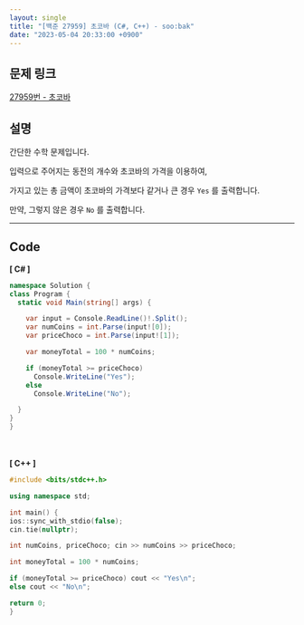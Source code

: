 ```yaml
---
layout: single
title: "[백준 27959] 초코바 (C#, C++) - soo:bak"
date: "2023-05-04 20:33:00 +0900"
---
```


## 문제 링크
  [27959번 - 초코바](https://www.acmicpc.net/problem/27959)

## 설명
간단한 수학 문제입니다. <br>

입력으로 주어지는 동전의 개수와 초코바의 가격을 이용하여, <br>

가지고 있는 총 금액이 초코바의 가격보다 같거나 큰 경우 `Yes` 를 출력합니다. <br>

만약, 그렇지 않은 경우 `No` 를 출력합니다. <br>

- - -

## Code
<b>[ C# ] </b>
<br>

  ```c#
namespace Solution {
  class Program {
    static void Main(string[] args) {

      var input = Console.ReadLine()!.Split();
      var numCoins = int.Parse(input![0]);
      var priceChoco = int.Parse(input![1]);

      var moneyTotal = 100 * numCoins;

      if (moneyTotal >= priceChoco)
        Console.WriteLine("Yes");
      else
        Console.WriteLine("No");

    }
  }
}
  ```
<br><br>
<b>[ C++ ] </b>
<br>

  ```c++
#include <bits/stdc++.h>

using namespace std;

int main() {
  ios::sync_with_stdio(false);
  cin.tie(nullptr);

  int numCoins, priceChoco; cin >> numCoins >> priceChoco;

  int moneyTotal = 100 * numCoins;

  if (moneyTotal >= priceChoco) cout << "Yes\n";
  else cout << "No\n";

  return 0;
}
  ```
